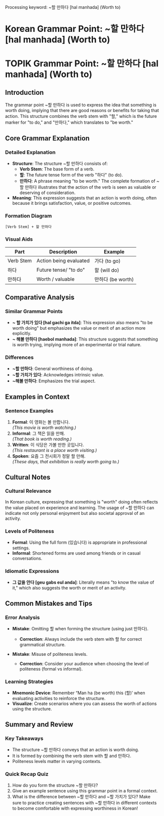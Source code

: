 Processing keyword: ~할 만하다 [hal manhada] (Worth to)
# Korean Grammar Point: ~할 만하다 [hal manhada] (Worth to)
# TOPIK Grammar Point: ~할 만하다 [hal manhada] (Worth to)
## Introduction
The grammar point ~할 만하다 is used to express the idea that something is worth doing, implying that there are good reasons or benefits for taking that action. This structure combines the verb stem with "할," which is the future marker for "to do," and "만하다," which translates to "be worth."
## Core Grammar Explanation
### Detailed Explanation
- **Structure**: The structure ~할 만하다 consists of:
  - **Verb Stem**: The base form of a verb.
  - **할**: The future tense form of the verb "하다" (to do).
  - **만하다**: A phrase meaning "to be worth."
The complete formation of ~할 만하다 illustrates that the action of the verb is seen as valuable or deserving of consideration.
- **Meaning**: This expression suggests that an action is worth doing, often because it brings satisfaction, value, or positive outcomes.
### Formation Diagram
```
[Verb Stem] + 할 만하다
```
### Visual Aids
| Part  | Description            | Example   |
|-------|------------------------|-----------|
| Verb Stem | Action being evaluated | 가다 (to go) |
| 하다      | Future tense/ "to do"  | 할 (will do) |
| 만하다  | Worth / valuable        | 만하다 (be worth) |
## Comparative Analysis
### Similar Grammar Points
- **~ 할 가치가 있다 [hal gachi ga itda]**: This expression also means "to be worth doing" but emphasizes the value or merit of an action more explicitly.
- **~ 해볼 만하다 [haebol manhada]**: This structure suggests that something is worth trying, implying more of an experimental or trial nature.
### Differences
- **~할 만하다**: General worthiness of doing.
- **~할 가치가 있다**: Acknowledges intrinsic value.
- **~해볼 만하다**: Emphasizes the trial aspect.
## Examples in Context
### Sentence Examples
1. **Formal**: 이 영화는 볼 만합니다.  
   *(This movie is worth watching.)*
2. **Informal**: 그 책은 읽을 만해.  
   *(That book is worth reading.)*
3. **Written**: 이 식당은 가볼 만한 곳입니다.  
   *(This restaurant is a place worth visiting.)*
4. **Spoken**: 요즘 그 전시회가 정말 할 만해.  
   *(These days, that exhibition is really worth going to.)*
## Cultural Notes
### Cultural Relevance
In Korean culture, expressing that something is "worth" doing often reflects the value placed on experience and learning. The usage of ~할 만하다 can indicate not only personal enjoyment but also societal approval of an activity.
### Levels of Politeness
- **Formal**: Using the full form (있습니다) is appropriate in professional settings.
- **Informal**: Shortened forms are used among friends or in casual conversations.
### Idiomatic Expressions
- **그 값을 안다 [geu gabs eul anda]**: Literally means "to know the value of it," which also suggests the worth or merit of an activity.
## Common Mistakes and Tips
### Error Analysis
- **Mistake**: Omitting 할 when forming the structure (using just 만하다).
  - **Correction**: Always include the verb stem with 할 for correct grammatical structure.
  
- **Mistake**: Misuse of politeness levels.
  - **Correction**: Consider your audience when choosing the level of politeness (formal vs informal).
### Learning Strategies
- **Mnemonic Device**: Remember “Man ha (be worth) this (할)’ when evaluating activities to reinforce the structure.
- **Visualize**: Create scenarios where you can assess the worth of actions using the structure.
## Summary and Review
### Key Takeaways
- The structure ~할 만하다 conveys that an action is worth doing.
- It is formed by combining the verb stem with 할 and 만하다.
- Politeness levels matter in varying contexts.
### Quick Recap Quiz
1. How do you form the structure ~할 만하다?
2. Give an example sentence using this grammar point in a formal context.
3. What is the difference between ~할 만하다 and ~할 가치가 있다?
Make sure to practice creating sentences with ~할 만하다 in different contexts to become comfortable with expressing worthiness in Korean!
